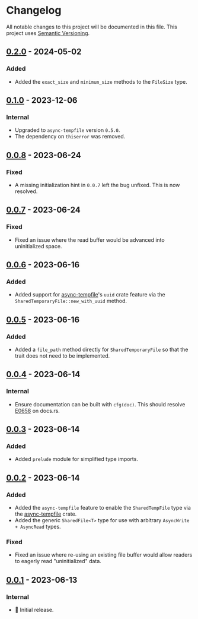 # Changelog

All notable changes to this project will be documented in this file.
This project uses [Semantic Versioning](https://semver.org/spec/v2.0.0.html).

## [0.2.0] - 2024-05-02

[0.2.0]: https://github.com/sunsided/shared-files-rs/releases/tag/v0.2.0

### Added

- Added the `exact_size` and `minimum_size` methods to the `FileSize` type.

## [0.1.0] - 2023-12-06

### Internal

- Upgraded to `async-tempfile` version `0.5.0`.
- The dependency on `thiserror` was removed.

## [0.0.8] - 2023-06-24

### Fixed

- A missing initialization hint in `0.0.7` left the bug unfixed. This is now resolved.

## [0.0.7] - 2023-06-24

### Fixed

- Fixed an issue where the read buffer would be advanced into uninitialized space.

## [0.0.6] - 2023-06-16

### Added

- Added support for [async-tempfile]'s `uuid` crate feature via the `SharedTemporaryFile::new_with_uuid` method.

## [0.0.5] - 2023-06-16

### Added

- Added a `file_path` method directly for `SharedTemporaryFile` so that the trait does
  not need to be implemented.

## [0.0.4] - 2023-06-14

### Internal

- Ensure documentation can be built with `cfg(doc)`. This should resolve
  [E0658](https://doc.rust-lang.org/error_codes/E0658.html) on docs.rs.

## [0.0.3] - 2023-06-14

### Added

- Added `prelude` module for simplified type imports.

## [0.0.2] - 2023-06-14

### Added

- Added the `async-tempfile` feature to enable the `SharedTempFile` type via the
  [async-tempfile] crate.
- Added the generic `SharedFile<T>` type for use with arbitrary `AsyncWrite + AsyncRead` types.

### Fixed

- Fixed an issue where re-using an existing file buffer would allow readers to
  eagerly read "uninitialized" data.

## [0.0.1] - 2023-06-13

### Internal

- 🎉 Initial release.

[0.1.0]: https://github.com/sunsided/shared-files-rs/releases/tag/0.1.0

[0.0.8]: https://github.com/sunsided/shared-files-rs/releases/tag/0.0.8

[0.0.7]: https://github.com/sunsided/shared-files-rs/releases/tag/0.0.7

[0.0.6]: https://github.com/sunsided/shared-files-rs/releases/tag/0.0.6

[0.0.5]: https://github.com/sunsided/shared-files-rs/releases/tag/0.0.5

[0.0.4]: https://github.com/sunsided/shared-files-rs/releases/tag/0.0.4

[0.0.3]: https://github.com/sunsided/shared-files-rs/releases/tag/0.0.3

[0.0.2]: https://github.com/sunsided/shared-files-rs/releases/tag/0.0.2

[0.0.1]: https://github.com/sunsided/shared-files-rs/releases/tag/0.0.1

[async-tempfile]: https://crates.io/crates/async-tempfile
